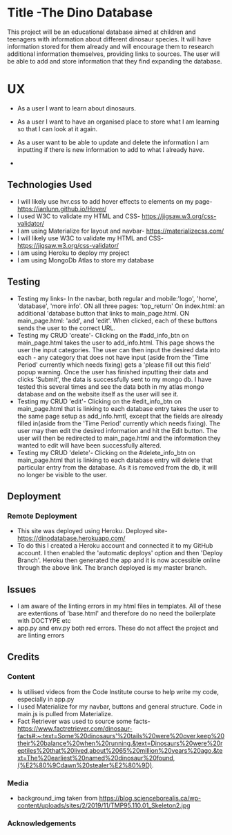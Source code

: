 # Title -The Dino Database
This project will be an educational database aimed at children and teenagers with information about different dinosaur species. It will have information stored for them already and will encourage them to research additional information themselves, providing links to sources. The user will be able to add and store information that they find expanding the database.

# UX
* As a user I want to learn about dinosaurs.
* As a user I want to have an organised place to store what I am learning so that I can look at it again.
* As a user want to be able to update and delete the information I am inputting if there is new information to add to what I already have.

* 
## Technologies Used 
* I will likely use hvr.css to add hover effects to elements on my page-https://ianlunn.github.io/Hover/
* I used W3C to validate my HTML and CSS- https://jigsaw.w3.org/css-validator/ 
* I am using Materialize for layout and navbar- https://materializecss.com/
* I will likely use W3C to validate my HTML and CSS- https://jigsaw.w3.org/css-validator/ 
* I am using Heroku to deploy my project
* I am using MongoDb Atlas to store my database

## Testing
* Testing my links- In the navbar, both regular and mobile:'logo', 'home', 'database', 'more info'. ON all three pages: 'top_return' On index.html:  an additional 'database button that links to main_page.html. ON main_page.html: 'add', and 'edit'.  When clicked, each of these buttons sends the user to the correct URL.
* Testing my CRUD 'create'- Clicking on the #add_info_btn on main_page.html takes the user to add_info.html. This page shows the user the input categories. The user can then input the desired data into each - any category that does not have input (aside from the 'Time Period' currently which needs fixing) gets a 'please fill out this field' popup warning. Once the user has finished inputting their data and clicks 'Submit', the data is successfully sent to my mongo db. I have tested this several times and see the data both in my atlas mongo database and on the website itself as the user will see it.
* Testing my CRUD 'edit'- Clicking on the #edit_info_btn on main_page.html that is linking to each database entry takes the user to the same page setup as add_info.hmtl, except that the fields are already filled in(aside from the 'Time Period' currently which needs fixing). The user may then edit the desired information and hit the Edit button. The user will then be redirected to main_page.html and the information they wanted to edit will have been successfully altered.
* Testing my CRUD 'delete'- Clicking on the #delete_info_btn on main_page.html that is linking to each database entry will delete that particular entry from the database. As it is removed from the db, it will no longer be visible to the user.
## Deployment
### Remote Deployment
* This site was deployed using Heroku. Deployed site- https://dinodatabase.herokuapp.com/
* To do this I created a Heroku account and connected it to my GitHub account. I then enabled the 'automatic deploys' option and then 'Deploy Branch'. Heroku then generated the app and it is now accessible online through the above link. The branch deployed is my master branch.
## Issues
* I am aware of the linting errors in my html files in templates. All of these are extentions of 'base.html' and therefore do no need the boilerplate with DOCTYPE etc
* app.py and env.py both red errors. These do not affect the project and are linting errors
## Credits
### Content
* Is utilised videos from the Code Institute course to help write my code, especially in app.py
* I used Materialize for my navbar, buttons and general structure. Code in main.js is pulled from Materialize.
* Fact Retriever was used to source some facts- https://www.factretriever.com/dinosaur-facts#:~:text=Some%20dinosaurs'%20tails%20were%20over,keep%20their%20balance%20when%20running.&text=Dinosaurs%20were%20reptiles%20that%20lived,about%2065%20million%20years%20ago.&text=The%20earliest%20named%20dinosaur%20found,(%E2%80%9Cdawn%20stealer%E2%80%9D).
### Media
* background_img taken from https://blog.scienceborealis.ca/wp-content/uploads/sites/2/2019/11/TMP95.110.01_Skeleton2.jpg
### Acknowledgements
